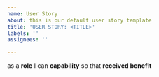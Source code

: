 ```yaml
---
name: User Story
about: this is our default user story template
title: 'USER STORY: <TITLE>'
labels: ''
assignees: ''

---
```


as a **role** I can **capability** so that **received benefit**
